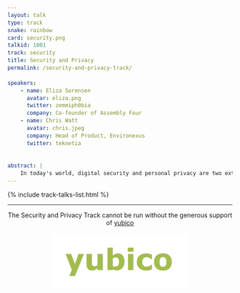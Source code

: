```yaml
---
layout: talk
type: track
snake: rainbow
card: security.png
talkid: 1001
track: security
title: Security and Privacy
permalink: /security-and-privacy-track/

speakers: 
    - name: Eliza Sorensen
      avatar: eliza.png
      twitter: zemmiph0bia
      company: Co-founder of Assembly Four
    - name: Chris Watt
      avatar: chris.jpeg
      company: Head of Product, Environexus
      twitter: teknetia


abstract: |
    In today's world, digital security and personal privacy are two extremely crucial and valued aspects of our existence. The Security and Privacy track hopes to share knowledge about both of these concepts, both in sharing information about how to ensure security, and detailing ways we can protect our own privacy. 
---
```


{% include track-talks-list.html %}

<hr>
<p align="center">The Security and Privacy Track cannot be run without the generous support of <a href="https://www.yubico.com/">yubico</a><br><br><a href="https://www.yubico.com/"><img src="/static/img/sponsors/yubico.png" style="width: 300px"> </a></p>
